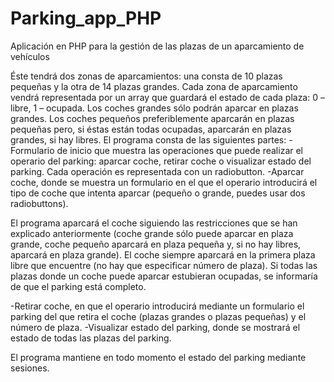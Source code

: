 # Parking_app_PHP
Aplicación en PHP para la gestión de las plazas de un aparcamiento de vehículos

Éste tendrá dos zonas de aparcamientos: una consta de 10 plazas pequeñas y la otra de 14 plazas grandes. 
Cada zona de aparcamiento vendrá representada por un array que guardará el estado de cada plaza: 0 – libre, 1 – ocupada.
Los coches grandes sólo podrán aparcar en plazas grandes. Los coches pequeños preferiblemente aparcarán en plazas pequeñas pero, si éstas están todas ocupadas, aparcarán en plazas grandes, si hay libres.
El programa consta de las siguientes partes:
-Formulario de inicio que muestra las operaciones que puede realizar el operario del parking: aparcar coche, retirar coche o visualizar estado del parking.
Cada operación es representada con un radiobutton.
-Aparcar coche, donde se muestra un formulario en el que el operario introducirá el tipo de coche que intenta aparcar (pequeño o grande, puedes usar dos radiobuttons).
 
 El programa aparcará el coche siguiendo las restricciones que se han explicado anteriormente 
 (coche grande sólo puede aparcar en plaza grande, coche pequeño aparcará en plaza pequeña y, si no hay libres, aparcará en plaza grande).
El coche siempre aparcará en la primera plaza libre que encuentre (no hay que especificar número de plaza).
Si todas las plazas donde un coche puede aparcar estubieran ocupadas, se informaría de que el parking está completo.

-Retirar coche, en que el operario introducirá mediante un formulario el parking del que retira el coche (plazas grandes o plazas pequeñas) y el número de plaza.
-Visualizar estado del parking, donde se mostrará el estado de todas las plazas del parking.

El programa mantiene en todo momento el estado del parking mediante sesiones.
